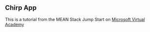 ## Chirp App

This is a tutorial from the MEAN Stack Jump Start on [Microsoft Virtual Academy](mva.ms)
